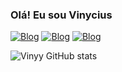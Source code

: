 ### Olá! Eu sou Vinycius 

[![Blog](https://img.shields.io/badge/Instagram-E4405F?style=for-the-badge&logo=instagram&logoColor=white)](https://www.instagram.com/vinyy_o/) 
[![Blog](https://img.shields.io/badge/LinkedIn-0077B5?style=for-the-badge&logo=linkedin&logoColor=white)](https://www.linkedin.com/in/hhh-hdhd-b0611b26b/)
[![Blog](https://img.shields.io/badge/GitHub-100000?style=for-the-badge&logo=github&logoColor=white)](https://github.com/VinyyDev?tab=repositories)


![Vinyy GitHub stats](https://github-readme-stats.vercel.app/api?username=VinyyDev&show_icons=true&theme=dracula)
